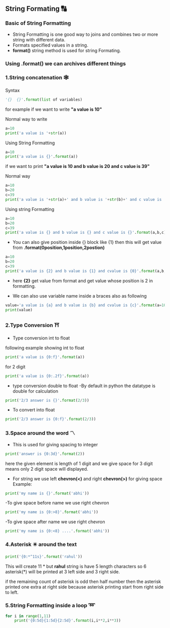## String Formating :capital_abcd:

### Basic of String Formatting
- String Formatting is one good way to joins and combines two or more string with different data.
- Formats specified values in a string.
- **format()**  string method is used for string Formating.

### Using .format() we can archives different things

### 1.String concatenation :spider_web:
Syntax
```python
'{}  {}'.format(list of variables)
```

for example if we want to write **"a value is 10"**

Normal way to write
```python
a=10
print('a value is '+str(a))
```
Using String Formatting
```python
a=10
print('a value is {}'.format(a))
```
if we want to print **"a value is 10 and b value is 20 and c value is 39"**

Normal way
```python
a=10
b=20
c=39
print('a value is '+str(a)+' and b value is '+str(b)+' and c value is '+str(c))
```

Using string Formatting
```python
a=10
b=20
c=39
print('a value is {} and b value is {} and c value is {}'.format(a,b,c))
```
- You can also give position inside {} block like {1} then this will get value from **.format(0position,1position,2postion)**
```python
a=10
b=20
c=39
print('a value is {2} and b value is {1} and cvalue is {0}'.format(a,b,c))
```
- here **{2}** get value from format and get value whose position is 2 in formatting.

- We can also use variable name inside a braces also as following
```python
value='a value is {a} and b value is {b} and cvalue is {c}'.format(a=10,b=20,c=39)
print(value)
```


###  2.Type Conversion :shinto_shrine:
- Type conversion int to float

following example showing int to float
```python
print('a value is {0:f}'.format(a))
```
for 2 digit
```python
print('a value is {0:.2f}'.format(a))
```
- type conversion double to float
-By default in python the datatype is double for calculation
```python
print('2/3 answer is {}'.format(2/3))
```
- To convert into float
```python
print('2/3 answer is {0:f}'.format(2/3))
```


### 3.Space around the word :part_alternation_mark:

- This is used for giving spacing to integer
```python
print('answer is {0:3d}'.format(2))
```
here the given element is length of 1 digit and we give space for 3 digit means only 2 digit space will displayed.


- For string we use left **chevron(<)** and right **chevron(>)** for giving space
Example:
```python
print('my name is {}'.format('abhi'))
```

-To give space before name we use right chevron
```python
print('my name is {0:>8}'.format('abhi'))
```

-To give space after name we use right chevron
```python
print('my name is {0:<8} ....'.format('abhi'))
```
### 4.Asterisk :eight_pointed_black_star: around the text
```python
print('{0:*^11s}'.format('rahul'))
```
This will create 11 * but **rahul** string is have 5 length characters so 6 asterisk(*) will be printed at 3 left side and 3 right side.
                             
if the remaining count of asterisk is odd then half number then the asterisk printed one extra at right side because asterisk 
printing start from right side to left.
       
### 5.String Formatting inside a loop    :loop: 
```python
for i in range(1,11)                           
	print('{0:5d}{1:5d}{2:5d}'.format(i,i**2,i**3))
```                                
